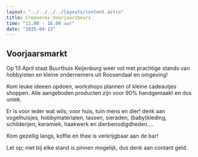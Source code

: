 ```yaml
---
layout: "../../../../layouts/content.astro"
title: Creaveres Voorjaarsbeurs
time: "11.00 - 16.00 uur"
date: "2025-04-13"
---
```


## Voorjaarsmarkt

Op 13 April staat Buurthuis Keijenburg weer vol met prachtige stands 
van hobbyisten en kleine ondernemers uit Roosendaal en omgeving!

Kom leuke ideeen opdoen, workshops plannen of kleine cadeautjes shoppen.
Alle aangeboden producten zijn  voor 90% handgemaakt en dus uniek.

Er is voor ieder wat wils; voor huis, tuin mens en dier!
denk aan vogelhuisjes, hobbymaterialen, tassen, sieraden,
(baby)kleding, schilderijen, keramiek, haakwerk en dierbenodigdheden....

Kom gezellig langs,
koffie en thee is verkrijgbaar aan de bar!

Let op; niet bij elke stand is pinnen mogelijk, dus denk aan contant geld.

